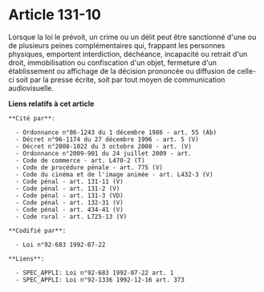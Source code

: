 # Article 131-10

Lorsque la loi le prévoit, un crime ou un délit peut être sanctionné d'une ou de plusieurs peines complémentaires qui,
frappant les personnes physiques, emportent interdiction, déchéance, incapacité ou retrait d'un droit, immobilisation ou
confiscation d'un objet, fermeture d'un établissement ou affichage de la décision prononcée ou diffusion de celle-ci soit par
la presse écrite, soit par tout moyen de communication audiovisuelle.

**Liens relatifs à cet article**

	**Cité par**:

	  - Ordonnance n°86-1243 du 1 décembre 1986 - art. 55 (Ab)
	  - Décret n°96-1174 du 27 décembre 1996 - art. 5 (V)
	  - Décret n°2008-1022 du 3 octobre 2008 - art. (V)
	  - Ordonnance n°2009-901 du 24 juillet 2009 - art.
	  - Code de commerce - art. L470-2 (T)
	  - Code de procédure pénale - art. 775 (V)
	  - Code du cinéma et de l'image animée - art. L432-3 (V)
	  - Code pénal - art. 131-11 (V)
	  - Code pénal - art. 131-2 (V)
	  - Code pénal - art. 131-3 (VD)
	  - Code pénal - art. 132-31 (V)
	  - Code pénal - art. 434-41 (V)
	  - Code rural - art. L725-13 (V)

	**Codifié par**:

	  - Loi n°92-683 1992-07-22

	**Liens**:

	  - SPEC_APPLI: Loi n°92-683 1992-07-22 art. 1
	  - SPEC_APPLI: Loi n°92-1336 1992-12-16 art. 373
